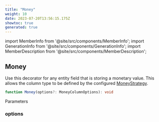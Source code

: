 ```yaml
---
title: "Money"
weight: 10
date: 2023-07-20T13:56:15.175Z
showtoc: true
generated: true
---
```

<!-- This file was generated from the Vendure source. Do not modify. Instead, re-run the "docs:build" script -->
import MemberInfo from '@site/src/components/MemberInfo';
import GenerationInfo from '@site/src/components/GenerationInfo';
import MemberDescription from '@site/src/components/MemberDescription';


## Money

<GenerationInfo sourceFile="packages/core/src/entity/money.decorator.ts" sourceLine="29" packageName="@vendure/core" since="2.0.0" />

Use this decorator for any entity field that is storing a monetary value.
This allows the column type to be defined by the configured <a href='/typescript-api/money/money-strategy#moneystrategy'>MoneyStrategy</a>.

```ts title="Signature"
function Money(options?: MoneyColumnOptions): void
```
Parameters

### options

<MemberInfo kind="parameter" type="MoneyColumnOptions" />

